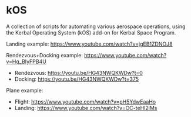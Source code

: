 # kOS
A collection of scripts for automating various aerospace operations, using the Kerbal Operating System (kOS) add-on for Kerbal Space Program.


Landing example: https://www.youtube.com/watch?v=jgEB1ZDNOJ8

Rendezvous+Docking example: https://www.youtube.com/watch?v=Hq_BIyFPB4U
- Rendezvous: https://youtu.be/HG43NWQKWDw?t=0
- Docking: https://youtu.be/HG43NWQKWDw?t=375

Plane example:
- Flight: https://www.youtube.com/watch?v=pH5YdwEaaHo
- Landing: https://www.youtube.com/watch?v=OC-teHI2iMs
